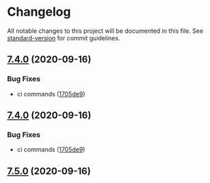 # Changelog

All notable changes to this project will be documented in this file. See [standard-version](https://github.com/conventional-changelog/standard-version) for commit guidelines.

## [7.4.0](https://github.com/moxer-theme/moxer-code/compare/v7.5.0...v7.4.0) (2020-09-16)


### Bug Fixes

* ci commands ([1705de9](https://github.com/moxer-theme/moxer-code/commit/1705de90c628ae778da3953e3d039aa0ad84f572))

## [7.4.0](https://github.com/moxer-theme/moxer-code/compare/v7.5.0...v7.4.0) (2020-09-16)


### Bug Fixes

* ci commands ([1705de9](https://github.com/moxer-theme/moxer-code/commit/1705de90c628ae778da3953e3d039aa0ad84f572))

## [7.5.0](https://github.com/moxer-theme/moxer-code/compare/v7.4.0...v7.5.0) (2020-09-16)
